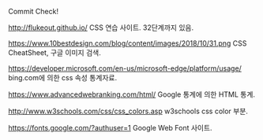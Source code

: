 Commit Check!

http://flukeout.github.io/
CSS 연습 사이트. 32단계까지 있음.

https://www.10bestdesign.com/blog/content/images/2018/10/31.png
CSS CheatSheet, 구글 이미지 검색.

https://developer.microsoft.com/en-us/microsoft-edge/platform/usage/
bing.com에 의한 css 속성 통계자료.

https://www.advancedwebranking.com/html/
Google 통계에 의한 HTML 통계.

http://www.w3schools.com/css/css_colors.asp
w3schools css color 부분.

https://fonts.google.com/?authuser=1
Google Web Font 사이트.
